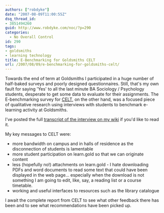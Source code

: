 ```yaml
---
authors: ["robdyke"]
date: "2007-08-09T11:00:55Z"
dsq_thread_id:
- 3851494260
guid: http://www.robdyke.com/noc/?p=290
categories:
  - No Overall Control
id: 290
tags:
- goldsmiths
- learning technology
title: E-Benchmarking for Goldsmiths CELT
url: /2007/08/09/e-benchmarking-for-goldsmiths-celt/
---
```

Towards the end of term at Goldsmiths I participated in a huge number of half-baked surveys and poorly designed questionnaires. Still, that's my own fault for saying 'Yes' to all the last minute BA Sociology / Psychology students, desperate to get some data to evaluate for their assignments. The E-benchmarking survey for [CELT](http://www.goldsmiths.ac.uk/learning/ "Goldsmiths centre for e-learning excellence"), on the other hand, was a focused piece of qualitative research using interviews with students to benchmark e-learning activity at Goldsmiths.

I've posted the full [transcript of the interview on my wiki](http://www.robdyke.com/wikwikwah/index.php?title=Transcript_of_CELT_interview "transcript of the interview on my wiki") if you'd like to read it.

My key messages to CELT were:

  * more bandwidth on campus and in halls of residence as the disconnection of students is lamentable
  * more student participation on learn.gold so that we can originate content
  * less (hopefully no!) attachments on learn.gold - I hate downloading PDFs and word documents to read some text that could have been displayed in the web page... especially when the download is not something I am going to edit, like, say, a reading list or a course timetable.
  * working and useful interfaces to resources such as the library catalogue

I await the complete report from CELT to see what other feedback there has been and to see what recommendations have been picked up.
